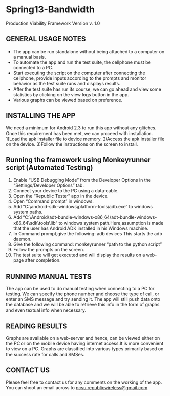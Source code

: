 Spring13-Bandwidth
==================
Production Viability Framework Version v. 1.0


GENERAL USAGE NOTES
-----------------------------------------
- The app can be run standalone without being attached to a computer on a manual basis.
- To automate the app and run the test suite, the cellphone must be connected to a PC.
-  Start executing the script on the computer after connecting the cellphone, provide inputs according to the prompts and  monitor behavior as the test suite runs and displays results.
- After the test suite has run its course, we can go ahead and view some statistics by clicking on the view logs button in the app.
- Various graphs can be viewed based on preference.


INSTALLING THE APP
----------------------------------


We need a minimum for Android 2.3 to run this app without any glitches. Once this requirement has been met, we can proceed with installation.
1)Load the apk installer file to device memory.
2)Access the apk installer file on the device.
3)Follow the instructions on the screen to install.


Running the framework using Monkeyrunner script (Automated Testing)
-----------------------------------------------------------------------------------------------------------------
1) Enable “USB Debugging Mode” from the Developer Options in the “Settings/Developer Options” tab.
2) Connect your device to the PC using a data-cable.
3) Open the “Republic Tester” app in the device.
4) Open “Command prompt” in windows.
5) Add “C:\android-sdk-windows\platform-tools\adb.exe” to windows system paths.
6) Add “C:\Android\adt-bundle-windows-x86_64\adt-bundle-windows-x86_64\sdk\tools\lib” to windows system path.Here,assumption is made that the user has Android ADK installed in his Windows machine.
7) In Command prompt,give the following:
    adb devices
    This starts the adb daemon.
8) Give the following command:
    monkeyrunner “path to the python script”
9) Follow the prompts on the screen.
10) The test suite will get executed and will display the results on a web-page after completion.




RUNNING MANUAL TESTS
------------------------------------------
The app can be used to do manual testing when connecting to a PC for testing. We can specify the phone number and choose the type of call, or enter an SMS message and try sending it. The app will still push data onto the database and we will be able to retrieve this info in the form of graphs and even textual info when necessary.




READING RESULTS
------------------------------
Graphs are available on a web-server and hence, can be viewed either on the PC or on the mobile device having internet access.It is more convenient to view on a PC.
Graphs are classified into various types primarily based on the success rate for calls and SMSes.


CONTACT US
----------------------
Please feel free to contact us for any comments on the working of the app. You can shoot an  email across to ncsu.republicwireless@gmail.com
